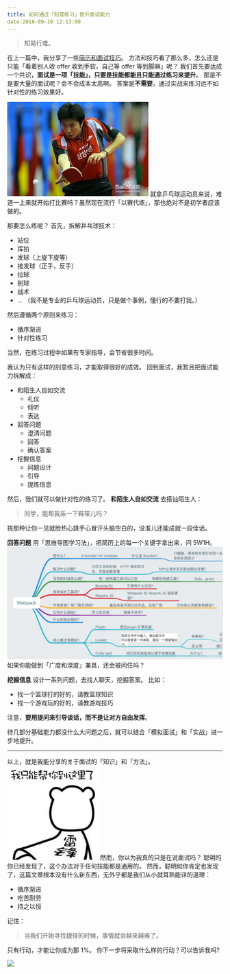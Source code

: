 ```yaml
---
title: 如何通过「刻意练习」提升面试能力
date:2016-09-10 12:13:00
---
```

>知易行难。

在上一篇中，我分享了一些[简历和面试技巧](http://seabornlee.cn/post/cheng-chang/2016-09-09-jian-li-he-mian-shi-ji-qiao)。
方法和技巧看了那么多，怎么还是只能「看着别人收 offer 收到手软，自己等 offer 等到脚麻」呢？
我们首先要达成一个共识，**面试是一项「技能」，只要是技能都能且只能通过练习来提升**。
那是不是要大量的面试呢？会不会成本太高啊。
答案是**不需要**，通过实战来练习远不如针对性的练习效果好。

![](./_image/2016-09-10-12-26-50.jpg)
就拿乒乓球运动员来说，难道一上来就开始打比赛吗？虽然现在流行「以赛代练」，那也绝对不是初学者应该做的。

那要怎么练呢？
首先，拆解乒乓球技术：
- 站位
- 挥拍
- 发球（上旋下旋等）
- 接发球（正手，反手）
- 拉球
- 削球
- 战术
- ...
（我不是专业的乒乓球运动员，只是做个事例，懂行的不要打我。）
 
然后遵循两个原则来练习：
- 循序渐进
- 针对性练习

当然，在练习过程中如果有专家指导，会节省很多时间。

我认为只有这样的刻意练习，才能取得很好的成效。
回到面试，我暂且把面试能力拆解成：
- 和陌生人自如交流
    - 礼仪
    - 倾听
    - 表达
- 回答问题
    - 澄清问题
    - 回答
    - 确认答案
- 挖掘信息
    - 问题设计
    - 引导
    - 提炼信息

然后，我们就可以做针对性的练习了。
**和陌生人自如交流**
去搭讪陌生人：
>同学，能帮我系一下鞋带儿吗？

挑那种让你一见就脸热心跳手心冒汗头脑空白的，没准儿还能成就一段佳话。

**回答问题**
用「思维导图学习法」，把简历上的每一个关键字拿出来，问 5W1H。
![](./_image/2016-09-09-12-40-06.jpg)
如果你能做到「广度和深度」兼具，还会被问住吗？

**挖掘信息**
设计一系列问题，去找人聊天，挖掘答案。
比如：
- 找一个篮球打的好的，请教篮球知识
- 找一个游戏玩的好的，请教游戏技巧

注意，**要用提问来引导谈话，而不是让对方自由发挥**。

待几部分基础能力都没什么大问题之后，就可以结合「模拟面试」和「实战」进一步地提升。
- - - - -
以上，就是我能分享的关于面试的「知识」和「方法」。
![](./_image/2016-09-09-12-43-23.jpg)
然而，你以为我真的只是在说面试吗？
聪明的你已经发现了，这个办法对于任何技能都是通用的。
然而，聪明如你肯定也发现了，这篇文章根本没有什么新东西，无外乎都是我们从小就耳熟能详的道理：
- 循序渐进
- 吃苦耐劳
- 持之以恒

记住：
>当我们开始寻找捷径的时候，事情就会越来越难了。

只有行动，才能让你成为那 1%。
你下一步将采取什么样的行动？可以告诉我吗?

![](./_image/2016-09-09-12-48-02.png)